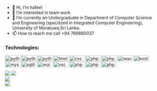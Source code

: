 

- 👋 Hi, I’m hafeel
- 👀 I’m interested in team work
- 🌱 I’m currently an Undergraduate in Department of Computer Science and Engineering (specilized in Integrated Computer Engineering), University of Moratuwa,Sri Lanka.
- 📫 How to reach me call  +94 769880037
<!---
**hafeelnm19/hafeelnm19** is a ✨ _special_ ✨ repository because its `README.md` (this file) appears on your GitHub profile.
--->



### Technologies:
<img align="left" alt="python" width="50px" height="20px" src="https://img.shields.io/badge/Python-FFD43B?style=for-the-badge&logo=python&logoColor=blue" />
<img align="left" alt="python" width="50px" height="20px" src="https://img.shields.io/badge/C-00599C?style=for-the-badge&logo=c&logoColor=white" />
<img align="left" alt="python" width="50px" height="20px" src="https://img.shields.io/badge/C%2B%2B-00599C?style=for-the-badge&logo=c%2B%2B&logoColor=white" />
<img align="left" alt="html" width="50px" height="20px" src="https://img.shields.io/badge/HTML5-E34F26?style=for-the-badge&logo=html5&logoColor=white" />
<img align="left" alt="css" width="50px" height="20px" src="https://img.shields.io/badge/CSS3-1572B6?style=for-the-badge&logo=css3&logoColor=white" />
<img align="left" alt="php" width="50px" height="20px" src="https://img.shields.io/badge/PHP-777BB4?style=for-the-badge&logo=php&logoColor=white" />
<img align="left" alt="php" width="50px" height="20px" src="https://img.shields.io/badge/Flask-000000?style=for-the-badge&logo=flask&logoColor=white" />
<img align="left" alt="react" width="50px" height="20px"  src="https://img.shields.io/badge/React-20232A?style=for-the-badge&logo=react&logoColor=61DAFB" />
<img align="left" alt="bootstrap" width="50px" height="20px"  src="https://img.shields.io/badge/Bootstrap-563D7C?style=for-the-badge&logo=bootstrap&logoColor=white" />
<img align="left"  alt="mysql" width="50px" height="20px"  src="https://img.shields.io/badge/MySQL-005C84?style=for-the-badge&logo=mysql&logoColor=white" />
<img align="left"  alt="sqlite" width="50px" height="20px"  src="https://img.shields.io/badge/SQLite-07405E?style=for-the-badge&logo=sqlite&logoColor=white" />
<img align="left"  alt="mui" width="50px" height="20px"  src="https://img.shields.io/badge/Pandas-2C2D72?style=for-the-badge&logo=pandas&logoColor=white" />
<img align="left"  alt="vscode" width="50px" height="20px"  src="https://img.shields.io/badge/VSCode-0078D4?style=for-the-badge&logo=visual%20studio%20code&logoColor=white" />
<img align="left" alt="php" width="50px" height="20px" src="https://img.shields.io/badge/Colab-F9AB00?style=for-the-badge&logo=googlecolab&color=525252" />
<img align="left" alt="php" width="50px" height="20px" src="https://img.shields.io/badge/Arduino_IDE-00979D?style=for-the-badge&logo=arduino&logoColor=white" />
<img align="left" alt="php" width="50px" height="20px" src="https://img.shields.io/badge/Eclipse-2C2255?style=for-the-badge&logo=eclipse&logoColor=white" />



<br/>
<br/>


<br />

<img src="https://github-readme-stats.vercel.app/api?username=hafeelnm19" />

<img src="https://github-readme-stats.vercel.app/api/top-langs/?username=hafeelnm19" />
<br/>
<img src="https://github-readme-streak-stats.herokuapp.com/?user=hafeelnm19" />

<br/>
<img src="https://github-profile-trophy.vercel.app/?username=hafeelnm19" />
	
